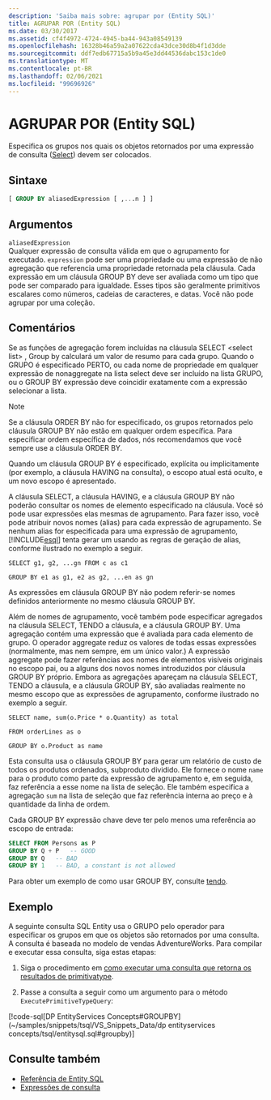 ```yaml
---
description: 'Saiba mais sobre: agrupar por (Entity SQL)'
title: AGRUPAR POR (Entity SQL)
ms.date: 03/30/2017
ms.assetid: cf4f4972-4724-4945-ba44-943a08549139
ms.openlocfilehash: 16328b46a59a2a07622cda43dce30d8b4f1d3dde
ms.sourcegitcommit: ddf7edb67715a5b9a45e3dd44536dabc153c1de0
ms.translationtype: MT
ms.contentlocale: pt-BR
ms.lasthandoff: 02/06/2021
ms.locfileid: "99696926"
---
```

# <a name="group-by-entity-sql"></a>AGRUPAR POR (Entity SQL)

Especifica os grupos nos quais os objetos retornados por uma expressão de consulta ([Select](select-entity-sql.md)) devem ser colocados.  
  
## <a name="syntax"></a>Sintaxe  
  
```sql  
[ GROUP BY aliasedExpression [ ,...n ] ]  
```  
  
## <a name="arguments"></a>Argumentos  

 `aliasedExpression`  
 Qualquer expressão de consulta válida em que o agrupamento for executado. `expression` pode ser uma propriedade ou uma expressão de não agregação que referencia uma propriedade retornada pela cláusula. Cada expressão em um cláusula GROUP BY deve ser avaliada como um tipo que pode ser comparado para igualdade. Esses tipos são geralmente primitivos escalares como números, cadeias de caracteres, e datas. Você não pode agrupar por uma coleção.  
  
## <a name="remarks"></a>Comentários  

 Se as funções de agregação forem incluídas na cláusula SELECT \<select list> , Group by calculará um valor de resumo para cada grupo. Quando o GRUPO é especificado PERTO, ou cada nome de propriedade em qualquer expressão de nonaggregate na lista select deve ser incluído na lista GRUPO, ou o GROUP BY expressão deve coincidir exatamente com a expressão selecionar a lista.  
  
> [!NOTE]
> Se a cláusula ORDER BY não for especificado, os grupos retornados pelo cláusula GROUP BY não estão em qualquer ordem específica. Para especificar ordem específica de dados, nós recomendamos que você sempre use a cláusula ORDER BY.  
  
 Quando um cláusula GROUP BY é especificado, explícita ou implicitamente (por exemplo, a cláusula HAVING na consulta), o escopo atual está oculto, e um novo escopo é apresentado.  
  
 A cláusula SELECT, a cláusula HAVING, e a cláusula GROUP BY não poderão consultar os nomes de elemento especificado na cláusula. Você só pode usar expressões elas mesmas de agrupamento. Para fazer isso, você pode atribuir novos nomes (alias) para cada expressão de agrupamento. Se nenhum alias for especificada para uma expressão de agrupamento, [!INCLUDE[esql](../../../../../../includes/esql-md.md)] tenta gerar um usando as regras de geração de alias, conforme ilustrado no exemplo a seguir.  
  
 `SELECT g1, g2, ...gn FROM c as c1`  
  
 `GROUP BY e1 as g1, e2 as g2, ...en as gn`  
  
 As expressões em cláusula GROUP BY não podem referir-se nomes definidos anteriormente no mesmo cláusula GROUP BY.  
  
 Além de nomes de agrupamento, você também pode especificar agregados na cláusula SELECT, TENDO a cláusula, e a cláusula GROUP BY. Uma agregação contém uma expressão que é avaliada para cada elemento de grupo. O operador aggregate reduz os valores de todas essas expressões (normalmente, mas nem sempre, em um único valor.) A expressão aggregate pode fazer referências aos nomes de elementos visíveis originais no escopo pai, ou a alguns dos novos nomes introduzidos por cláusula GROUP BY próprio. Embora as agregações apareçam na cláusula SELECT, TENDO a cláusula, e a cláusula GROUP BY, são avaliadas realmente no mesmo escopo que as expressões de agrupamento, conforme ilustrado no exemplo a seguir.  
  
 `SELECT name, sum(o.Price * o.Quantity) as total`  
  
 `FROM orderLines as o`  
  
 `GROUP BY o.Product as name`  
  
 Esta consulta usa o cláusula GROUP BY para gerar um relatório de custo de todos os produtos ordenados, subproduto dividido. Ele fornece o nome `name` para o produto como parte da expressão de agrupamento e, em seguida, faz referência a esse nome na lista de seleção. Ele também especifica a agregação `sum` na lista de seleção que faz referência interna ao preço e à quantidade da linha de ordem.  
  
 Cada GROUP BY expressão chave deve ter pelo menos uma referência ao escopo de entrada:  
  
```sql  
SELECT FROM Persons as P  
GROUP BY Q + P   -- GOOD  
GROUP BY Q   -- BAD  
GROUP BY 1   -- BAD, a constant is not allowed  
```  
  
 Para obter um exemplo de como usar GROUP BY, consulte [tendo](having-entity-sql.md).  
  
## <a name="example"></a>Exemplo  

 A seguinte consulta SQL Entity usa o GRUPO pelo operador para especificar os grupos em que os objetos são retornados por uma consulta. A consulta é baseada no modelo de vendas AdventureWorks. Para compilar e executar essa consulta, siga estas etapas:  
  
1. Siga o procedimento em [como executar uma consulta que retorna os resultados de primitivatype](../how-to-execute-a-query-that-returns-primitivetype-results.md).  
  
2. Passe a consulta a seguir como um argumento para o método `ExecutePrimitiveTypeQuery`:  
  
 [!code-sql[DP EntityServices Concepts#GROUPBY](~/samples/snippets/tsql/VS_Snippets_Data/dp entityservices concepts/tsql/entitysql.sql#groupby)]  
  
## <a name="see-also"></a>Consulte também

- [Referência de Entity SQL](entity-sql-reference.md)
- [Expressões de consulta](query-expressions-entity-sql.md)

